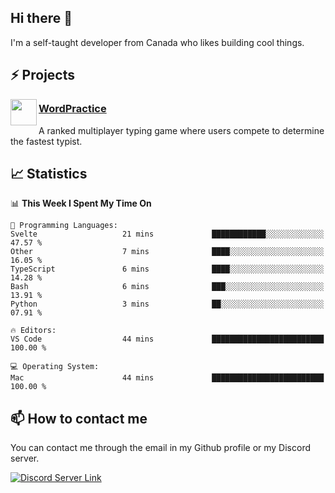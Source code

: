 <h2>Hi there 👋</h2>

<p>I'm a self-taught developer from Canada who likes building cool things.</p>

<h2>⚡ Projects</h2>

<img align="left" src="https://i.imgur.com/6RT8VFO.png" width="42" height="42" />
<h3><a target="_blank" href="https://wordpractice.io/">WordPractice</a></h3>
<p>A ranked multiplayer typing game where users compete to determine the fastest typist.</p>

<h2>📈 Statistics</h2>

<!--START_SECTION:waka-->
📊 **This Week I Spent My Time On** 

```text
💬 Programming Languages: 
Svelte                   21 mins             ████████████░░░░░░░░░░░░░   47.57 % 
Other                    7 mins              ████░░░░░░░░░░░░░░░░░░░░░   16.05 % 
TypeScript               6 mins              ████░░░░░░░░░░░░░░░░░░░░░   14.28 % 
Bash                     6 mins              ███░░░░░░░░░░░░░░░░░░░░░░   13.91 % 
Python                   3 mins              ██░░░░░░░░░░░░░░░░░░░░░░░   07.91 % 

🔥 Editors: 
VS Code                  44 mins             █████████████████████████   100.00 % 

💻 Operating System: 
Mac                      44 mins             █████████████████████████   100.00 % 
```


<!--END_SECTION:waka-->

<h2>📫 How to contact me</h2>

You can contact me through the email in my Github profile or my Discord server.

[![Discord Server Link](https://dcbadge.vercel.app/api/server/DHnk46C)](https://discord.gg/DHnk46C)

